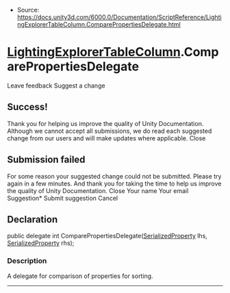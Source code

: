 * Source: https://docs.unity3d.com/6000.0/Documentation/ScriptReference/LightingExplorerTableColumn.ComparePropertiesDelegate.html

#  [LightingExplorerTableColumn](https://docs.unity3d.com/6000.0/Documentation/ScriptReference/LightingExplorerTableColumn.html).ComparePropertiesDelegate
Leave feedback
Suggest a change
## Success!
Thank you for helping us improve the quality of Unity Documentation. Although we cannot accept all submissions, we do read each suggested change from our users and will make updates where applicable.
Close
## Submission failed
For some reason your suggested change could not be submitted. Please <a>try again</a> in a few minutes. And thank you for taking the time to help us improve the quality of Unity Documentation.
Close
Your name Your email Suggestion* Submit suggestion
Cancel
## Declaration
public delegate int ComparePropertiesDelegate([SerializedProperty](https://docs.unity3d.com/6000.0/Documentation/ScriptReference/SerializedProperty.html) lhs, [SerializedProperty](https://docs.unity3d.com/6000.0/Documentation/ScriptReference/SerializedProperty.html) rhs); 
### Description
A delegate for comparison of properties for sorting.
* * *

